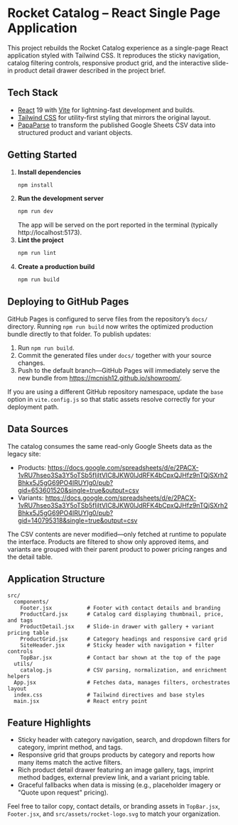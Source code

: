 # Rocket Catalog – React Single Page Application

This project rebuilds the Rocket Catalog experience as a single-page React application styled with Tailwind CSS. It reproduces the sticky navigation, catalog filtering controls, responsive product grid, and the interactive slide-in product detail drawer described in the project brief.

## Tech Stack

- [React](https://react.dev/) 19 with [Vite](https://vite.dev/) for lightning-fast development and builds.
- [Tailwind CSS](https://tailwindcss.com/) for utility-first styling that mirrors the original layout.
- [PapaParse](https://www.papaparse.com/) to transform the published Google Sheets CSV data into structured product and variant objects.

## Getting Started

1. **Install dependencies**
   ```bash
   npm install
   ```
2. **Run the development server**
   ```bash
   npm run dev
   ```
   The app will be served on the port reported in the terminal (typically http://localhost:5173).
3. **Lint the project**
   ```bash
   npm run lint
   ```
4. **Create a production build**
   ```bash
   npm run build
   ```

## Deploying to GitHub Pages

GitHub Pages is configured to serve files from the repository’s `docs/` directory. Running `npm run build` now writes the
optimized production bundle directly to that folder. To publish updates:

1. Run `npm run build`.
2. Commit the generated files under `docs/` together with your source changes.
3. Push to the default branch—GitHub Pages will immediately serve the new bundle from https://mcnish12.github.io/showroom/.

If you are using a different GitHub repository namespace, update the `base` option in `vite.config.js` so that static assets
resolve correctly for your deployment path.

## Data Sources

The catalog consumes the same read-only Google Sheets data as the legacy site:

- Products: <https://docs.google.com/spreadsheets/d/e/2PACX-1vRU7hseo3Sa3Y5oTSb5fIjItVIC8JKW0lJdRFK4bCpxQJHfz9nTQjSXrh2Bhkx5J5gG69PO4IRUYIg0/pub?gid=653601520&single=true&output=csv>
- Variants: <https://docs.google.com/spreadsheets/d/e/2PACX-1vRU7hseo3Sa3Y5oTSb5fIjItVIC8JKW0lJdRFK4bCpxQJHfz9nTQjSXrh2Bhkx5J5gG69PO4IRUYIg0/pub?gid=140795318&single=true&output=csv>

The CSV contents are never modified—only fetched at runtime to populate the interface. Products are filtered to show only approved items, and variants are grouped with their parent product to power pricing ranges and the detail table.

## Application Structure

```
src/
  components/
    Footer.jsx           # Footer with contact details and branding
    ProductCard.jsx      # Catalog card displaying thumbnail, price, and tags
    ProductDetail.jsx    # Slide-in drawer with gallery + variant pricing table
    ProductGrid.jsx      # Category headings and responsive card grid
    SiteHeader.jsx       # Sticky header with navigation + filter controls
    TopBar.jsx           # Contact bar shown at the top of the page
  utils/
    catalog.js           # CSV parsing, normalization, and enrichment helpers
  App.jsx                # Fetches data, manages filters, orchestrates layout
  index.css              # Tailwind directives and base styles
  main.jsx               # React entry point
```

## Feature Highlights

- Sticky header with category navigation, search, and dropdown filters for category, imprint method, and tags.
- Responsive grid that groups products by category and reports how many items match the active filters.
- Rich product detail drawer featuring an image gallery, tags, imprint method badges, external preview link, and a variant pricing table.
- Graceful fallbacks when data is missing (e.g., placeholder imagery or "Quote upon request" pricing).

Feel free to tailor copy, contact details, or branding assets in `TopBar.jsx`, `Footer.jsx`, and `src/assets/rocket-logo.svg` to match your organization.
